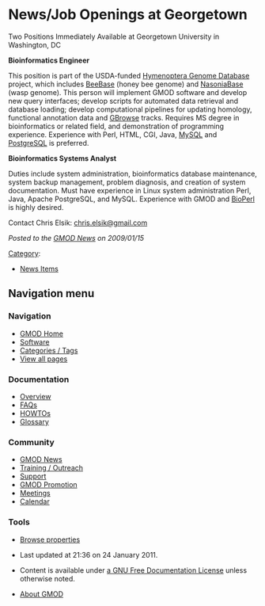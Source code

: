 



<span id="top"></span>




# <span dir="auto">News/Job Openings at Georgetown</span>









Two Positions Immediately Available at Georgetown University in
Washington, DC

**Bioinformatics Engineer**

This position is part of the USDA-funded
<a href="http://genomes.arc.georgetown.edu/hymenoptera/"
class="external text" rel="nofollow">Hymenoptera Genome Database</a>
project, which includes
<a href="http://www.beebase.org/" class="external text"
rel="nofollow">BeeBase</a> (honey bee genome) and
<a href="http://genomes.arc.georgetown.edu/nasonia/"
class="external text" rel="nofollow">NasoniaBase</a> (wasp genome). This
person will implement GMOD software and develop new query interfaces;
develop scripts for automated data retrieval and database loading;
develop computational pipelines for updating homology, functional
annotation data and [GBrowse](../GBrowse.1 "GBrowse") tracks. Requires
MS degree in bioinformatics or related field, and demonstration of
programming experience. Experience with Perl, HTML, CGI, Java,
[MySQL](../MySQL "MySQL") and [PostgreSQL](../PostgreSQL "PostgreSQL")
is preferred.

**Bioinformatics Systems Analyst**

Duties include system administration, bioinformatics database
maintenance, system backup management, problem diagnosis, and creation
of system documentation. Must have experience in Linux system
administration Perl, Java, Apache PostgreSQL, and MySQL. Experience with
GMOD and [BioPerl](../BioPerl "BioPerl") is highly desired.

Contact Chris Elsik:
<a href="mailto:chris.elsik@gmail.com" class="external text"
rel="nofollow">chris.elsik@gmail.com</a>

  



*Posted to the [GMOD News](../GMOD_News "GMOD News") on 2009/01/15*






[Category](../Special%3ACategories "Special%3ACategories"):

- [News Items](../Category%3ANews_Items "Category%3ANews Items")






## Navigation menu






### 



<a href="../Main_Page"
style="background-image: url(../../images/GMOD-cogs.png);"
title="Visit the main page"></a>


### Navigation



- <span id="n-GMOD-Home">[GMOD Home](../Main_Page)</span>
- <span id="n-Software">[Software](../GMOD_Components)</span>
- <span id="n-Categories-.2F-Tags">[Categories /
  Tags](../Categories)</span>
- <span id="n-View-all-pages">[View all
  pages](../Special:AllPages)</span>




### Documentation



- <span id="n-Overview">[Overview](../Overview)</span>
- <span id="n-FAQs">[FAQs](../Category%3AFAQ)</span>
- <span id="n-HOWTOs">[HOWTOs](../Category%3AHOWTO)</span>
- <span id="n-Glossary">[Glossary](../Glossary)</span>




### Community



- <span id="n-GMOD-News">[GMOD News](../GMOD_News)</span>
- <span id="n-Training-.2F-Outreach">[Training /
  Outreach](../Training_and_Outreach)</span>
- <span id="n-Support">[Support](../Support)</span>
- <span id="n-GMOD-Promotion">[GMOD Promotion](../GMOD_Promotion)</span>
- <span id="n-Meetings">[Meetings](../Meetings)</span>
- <span id="n-Calendar">[Calendar](../Calendar)</span>




### Tools

- <span id="t-smwbrowselink"><a href="../Special%3ABrowse/News-2FJob_Openings_at_Georgetown"
  rel="smw-browse">Browse properties</a></span>



- <span id="footer-info-lastmod">Last updated at 21:36 on 24 January
  2011.</span>
<!-- - <span id="footer-info-viewcount">5,076 page views.</span> -->
- <span id="footer-info-copyright">Content is available under
  <a href="http://www.gnu.org/licenses/fdl-1.3.html" class="external"
  rel="nofollow">a GNU Free Documentation License</a> unless otherwise
  noted.</span>

<!-- -->

- <span id="footer-places-about">[About
  GMOD](../GMOD%3AAbout "GMOD%3AAbout")</span>

<!-- -->




